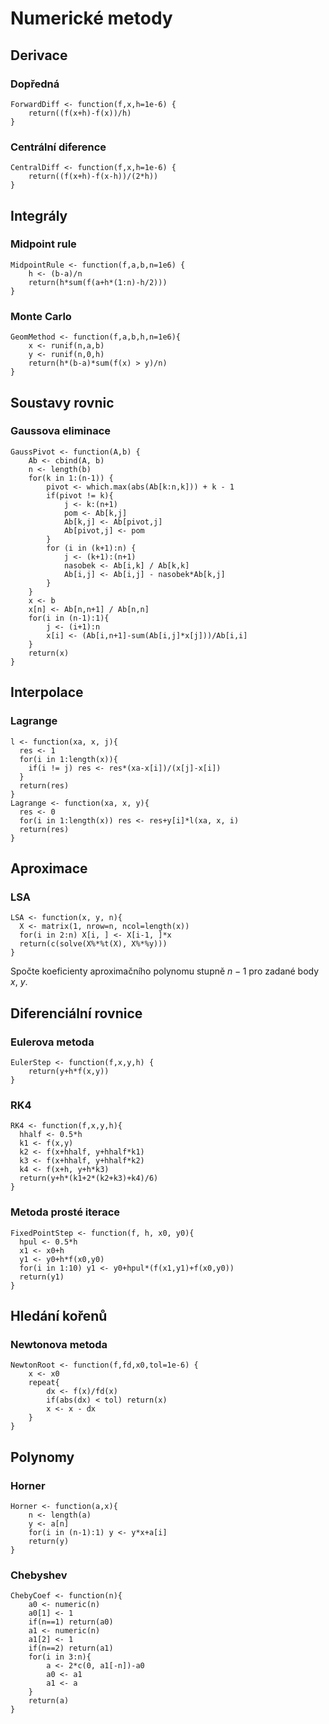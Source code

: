 # Numerické metody

## Derivace

### Dopředná

```{r}
ForwardDiff <- function(f,x,h=1e-6) {
	return((f(x+h)-f(x))/h)
}
```

### Centrální diference

```{r}
CentralDiff <- function(f,x,h=1e-6) {
	return((f(x+h)-f(x-h))/(2*h))
}
```

## Integrály

### Midpoint rule

```{r}
MidpointRule <- function(f,a,b,n=1e6) {
	h <- (b-a)/n
	return(h*sum(f(a+h*(1:n)-h/2)))
}
```

### Monte Carlo

```{r}
GeomMethod <- function(f,a,b,h,n=1e6){
	x <- runif(n,a,b)
	y <- runif(n,0,h)
	return(h*(b-a)*sum(f(x) > y)/n)
}
```

## Soustavy rovnic

### Gaussova eliminace

```{r}
GaussPivot <- function(A,b) {
	Ab <- cbind(A, b)
	n <- length(b)
	for(k in 1:(n-1)) {
		pivot <- which.max(abs(Ab[k:n,k])) + k - 1
		if(pivot != k){
			j <- k:(n+1)
			pom <- Ab[k,j]
			Ab[k,j] <- Ab[pivot,j]
			Ab[pivot,j] <- pom
		}
		for (i in (k+1):n) {
			j <- (k+1):(n+1)
			nasobek <- Ab[i,k] / Ab[k,k]
			Ab[i,j] <- Ab[i,j] - nasobek*Ab[k,j]
		}
	}
	x <- b
	x[n] <- Ab[n,n+1] / Ab[n,n]
	for(i in (n-1):1){
		j <- (i+1):n
		x[i] <- (Ab[i,n+1]-sum(Ab[i,j]*x[j]))/Ab[i,i]
	}
	return(x)
}
```

## Interpolace

<!--
## Newton
-->

### Lagrange

```{r}
l <- function(xa, x, j){
  res <- 1
  for(i in 1:length(x)){
    if(i != j) res <- res*(xa-x[i])/(x[j]-x[i])
  }
  return(res)
}
Lagrange <- function(xa, x, y){
  res <- 0
  for(i in 1:length(x)) res <- res+y[i]*l(xa, x, i)
  return(res)
}
```

## Aproximace

### LSA

```{r}
LSA <- function(x, y, n){
  X <- matrix(1, nrow=n, ncol=length(x))
  for(i in 2:n) X[i, ] <- X[i-1, ]*x
  return(c(solve(X%*%t(X), X%*%y)))
}
```

Spočte koeficienty aproximačního polynomu stupně $n - 1$ pro zadané body $x$, $y$.

## Diferenciální rovnice

### Eulerova metoda

```{r}
EulerStep <- function(f,x,y,h) {
	return(y+h*f(x,y))
}
```

### RK4

```{r}
RK4 <- function(f,x,y,h){
  hhalf <- 0.5*h
  k1 <- f(x,y)
  k2 <- f(x+hhalf, y+hhalf*k1)
  k3 <- f(x+hhalf, y+hhalf*k2)
  k4 <- f(x+h, y+h*k3)
  return(y+h*(k1+2*(k2+k3)+k4)/6)
}
```

### Metoda prosté iterace

```{r}
FixedPointStep <- function(f, h, x0, y0){
  hpul <- 0.5*h
  x1 <- x0+h
  y1 <- y0+h*f(x0,y0)
  for(i in 1:10) y1 <- y0+hpul*(f(x1,y1)+f(x0,y0))
  return(y1)
}
```

## Hledání kořenů

### Newtonova metoda

```{r}
NewtonRoot <- function(f,fd,x0,tol=1e-6) {
	x <- x0
	repeat{
		dx <- f(x)/fd(x)
		if(abs(dx) < tol) return(x)
		x <- x - dx
	}
}
```

## Polynomy

### Horner

```{r}
Horner <- function(a,x){
	n <- length(a)
	y <- a[n]
	for(i in (n-1):1) y <- y*x+a[i]
	return(y)
}
```

### Chebyshev

```{r}
ChebyCoef <- function(n){
	a0 <- numeric(n)
	a0[1] <- 1
	if(n==1) return(a0)
	a1 <- numeric(n)
	a1[2] <- 1
	if(n==2) return(a1)
	for(i in 3:n){
		a <- 2*c(0, a1[-n])-a0
		a0 <- a1
		a1 <- a
	}
	return(a)
}
```
